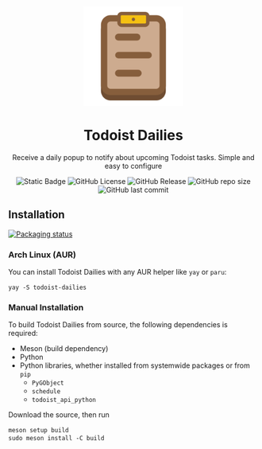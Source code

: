 <p align="center">
    <img src="data/io.github.sss-says-snek.todoist-dailies.svg" width="200" alt="Todoist Dailies logo">
</p>
<h1 align="center">Todoist Dailies</h1>
<p align="center">Receive a daily popup to notify about upcoming Todoist tasks. Simple and easy to configure</p>
<p align="center">
    <img alt="Static Badge" src="https://img.shields.io/badge/Python-%233776ab?style=for-the-badge&logo=python&logoColor=ffffff">
    <img alt="GitHub License" src="https://img.shields.io/github/license/SSS-Says-Snek/todoist-dailies?style=for-the-badge">
    <img alt="GitHub Release" src="https://img.shields.io/github/v/release/SSS-Says-Snek/todoist-dailies?style=for-the-badge">
    <img alt="GitHub repo size" src="https://img.shields.io/github/repo-size/SSS-Says-Snek/todoist-dailies?style=for-the-badge">
    <img alt="GitHub last commit" src="https://img.shields.io/github/last-commit/SSS-Says-Snek/todoist-dailies?style=for-the-badge">
</p>

## Installation

[![Packaging status](https://repology.org/badge/vertical-allrepos/todoist-dailies.svg)](https://repology.org/project/todoist-dailies/versions)

### Arch Linux (AUR)
You can install Todoist Dailies with any AUR helper like `yay` or `paru`:
```
yay -S todoist-dailies
```

### Manual Installation
To build Todoist Dailies from source, the following dependencies is required:
- Meson (build dependency)
- Python
- Python libraries, whether installed from systemwide packages or from `pip`
    - `PyGObject`
    - `schedule`
    - `todoist_api_python`

Download the source, then run
```
meson setup build
sudo meson install -C build
```
